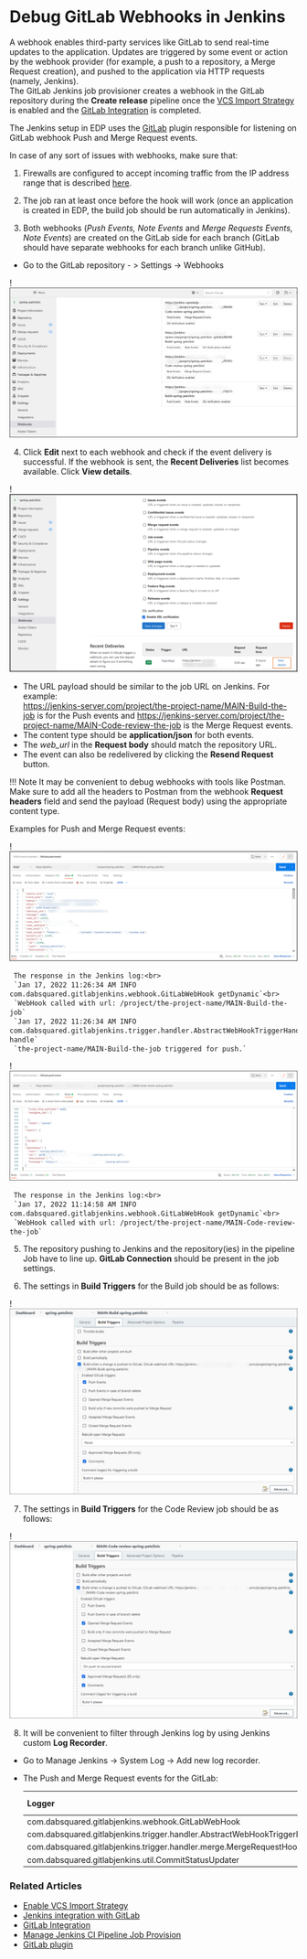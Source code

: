 # Debug GitLab Webhooks in Jenkins

A webhook enables third-party services like GitLab to send real-time updates to the application. Updates are triggered by some event or action by the webhook provider (for example, a push to a repository, a Merge Request creation), and pushed to the application via HTTP requests (namely, Jenkins).<br>
The GitLab Jenkins job provisioner creates a webhook in the GitLab repository during the **Create release** pipeline once the [VCS Import Strategy](import-strategy.md) is enabled and the [GitLab Integration](gitlab-integration.md) is completed.

The Jenkins setup in EDP uses the [GitLab](https://plugins.jenkins.io/gitlab-plugin/) plugin responsible for listening on GitLab webhook Push and Merge Request events.

In case of any sort of issues with webhooks, make sure that:

1. Firewalls are configured to accept incoming traffic from the IP address range that is described [here](https://docs.gitlab.com/ee/user/gitlab_com/#ip-range).

2. The job ran at least once before the hook will work (once an application is created in EDP, the build job should be run automatically in Jenkins).

3. Both webhooks (_Push Events, Note Events_ and _Merge Requests Events, Note Events_) are created on the GitLab side for each branch (GitLab should have separate webhooks for each branch unlike GitHub).
  * Go to the GitLab repository - > Settings -> Webhooks

  !![Webhooks list](../assets/operator-guide/gitlab-webhooks1.png "Webhooks list")

4. Click **Edit** next to each webhook and check if the event delivery is successful. If the webhook is sent, the **Recent Deliveries** list becomes available. Click **View details**.

  !![Webhooks settings](../assets/operator-guide/gitlab-webhooks2.png "Webhooks settings")

  * The URL payload should be similar to the job URL on Jenkins. For example:<br>
  https://jenkins-server.com/project/the-project-name/MAIN-Build-the-job is for the Push events and https://jenkins-server.com/project/the-project-name/MAIN-Code-review-the-job is the Merge Request events.
  * The content type should be **application/json** for both events.
  * The *web_url* in the **Request body** should match the repository URL.
  * The event can also be redelivered by clicking the **Resend Request** button.

  !!! Note
      It may be convenient to debug webhooks with tools like Postman.<br>
      Make sure to add all the headers to Postman from the webhook **Request headers** field and send the payload (Request body) using the appropriate content type.<br>

   Examples for Push and Merge Request events:

  !![Push request build pipeline](../assets/operator-guide/gitlab-webhooks-postman1.png "Push request build pipeline")

     The response in the Jenkins log:<br>
     `Jan 17, 2022 11:26:34 AM INFO com.dabsquared.gitlabjenkins.webhook.GitLabWebHook getDynamic`<br>
     `WebHook called with url: /project/the-project-name/MAIN-Build-the-job`
     `Jan 17, 2022 11:26:34 AM INFO com.dabsquared.gitlabjenkins.trigger.handler.AbstractWebHookTriggerHandler handle`
     `the-project-name/MAIN-Build-the-job triggered for push.`

  !![Push request code review pipeline](../assets/operator-guide/gitlab-webhooks-postman2.png "Push request code review pipeline")

     The response in the Jenkins log:<br>
     `Jan 17, 2022 11:14:58 AM INFO com.dabsquared.gitlabjenkins.webhook.GitLabWebHook getDynamic`<br>
     `WebHook called with url: /project/the-project-name/MAIN-Code-review-the-job`

5. The repository pushing to Jenkins and the repository(ies) in the pipeline Job have to line up. **GitLab Connection** should be present in the job settings.

6. The settings in **Build Triggers** for the Build job should be as follows:

  !![Build triggers build pipeline](../assets/operator-guide/gitlab-webhooks3.png "Build triggers build pipeline")

7. The settings in **Build Triggers** for the Code Review job should be as follows:

  !![Build triggers code review pipeline](../assets/operator-guide/gitlab-webhooks4.png "Build triggers code review pipeline")

8. It will be convenient to filter through Jenkins log by using Jenkins custom **Log Recorder**.
  * Go to Manage Jenkins -> System Log -> Add new log recorder.
  * The Push and Merge Request events for the GitLab:

    | Logger | Log Level |
    | ------ | --------- |
    | com.dabsquared.gitlabjenkins.webhook.GitLabWebHook | ALL |
    | com.dabsquared.gitlabjenkins.trigger.handler.AbstractWebHookTriggerHandler | ALL |
    | com.dabsquared.gitlabjenkins.trigger.handler.merge.MergeRequestHookTriggerHandlerImpl | ALL |
    | com.dabsquared.gitlabjenkins.util.CommitStatusUpdater | ALL |

### Related Articles

* [Enable VCS Import Strategy](import-strategy.md)
* [Jenkins integration with GitLab](https://docs.gitlab.com/ee/integration/jenkins.html)
* [GitLab Integration](gitlab-integration.md)
* [Manage Jenkins CI Pipeline Job Provision](manage-jenkins-ci-job-provision.md)
* [GitLab plugin](https://plugins.jenkins.io/gitlab-plugin/)
